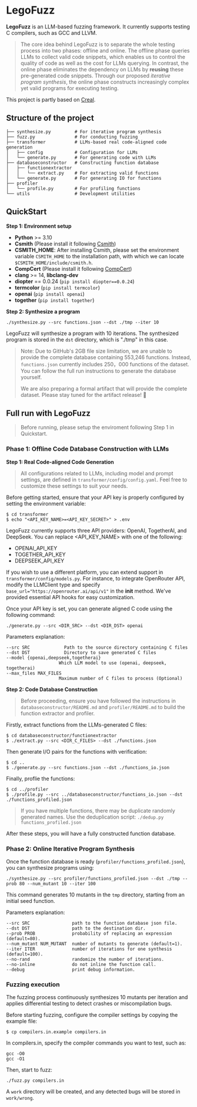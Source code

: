 # LegoFuzz

**LegoFuzz** is an LLM-based fuzzing framework. It currently supports testing C compilers, such as GCC and LLVM. 

> The core idea behind LegoFuzz is to separate the whole testing process into two phases: offline and online. The offline phase queries LLMs to collect valid code snippets, which enables us to control the quality of code as well as the cost for LLMs querying. In contrast, the online phase eliminates the dependency on LLMs by **reusing** these pre-generated code snippets. Through our proposed *iterative program synthesis*, the online phase constructs increasingly complex yet valid programs for executing testing. 

This project is partly based on [Creal](https://github.com/UniCodeSphere/Creal). 

## Structure of the project

```
├── synthesize.py         # For iterative program synthesis
├── fuzz.py               # For conducting fuzzing
├── transformer           # LLMs-based real code-aligned code generation
│   ├── config            # Configuration for LLMs
│   └── generate.py       # For generating code with LLMs
├── databaseconstructor   # Constructing function database
│   ├── functionextractor  
│   │   └── extract.py    # For extracting valid functions
│   └── generate.py       # For generating IO for functions
├── profiler              
│   └── profile.py        # For profiling functions
└── utils                 # Development utilities
```

## QuickStart

**Step 1: Environment setup**

- **Python** >= 3.10
- **Csmith** (Please install it following [Csmith](https://github.com/csmith-project/csmith))
- **CSMITH_HOME**: After installing Csmith, please set the environment variable `CSMITH_HOME` to the installation path, with which we can locate `$CSMITH_HOME/include/csmith.h`.
- **CompCert** (Please install it following [CompCert](https://compcert.org/man/manual002.html#install))
- **clang** >= 14, **libclang-dev**
- **diopter** == 0.0.24 (`pip install diopter==0.0.24`)
- **termcolor** (`pip install termcolor`)
- **openai** (`pip install openai`)
- **together** (`pip install together`)

**Step 2: Synthesize a program**

```shell
./synthesize.py --src functions.json --dst ./tmp --iter 10
```

LegoFuzz will synthesize a program with 10 iterations. The synthesized program is stored in the `dst` directory, which is "./tmp" in this case. 

> Note: Due to GitHub's 2GB file size limitation, we are unable to provide the complete database containing 553,246 functions. Instead, `functions.json` currently includes 250，000 functions of the dataset. You can follow the full run instructions to generate the database yourself. 
>
> We are also preparing a formal artifact that will provide the complete dataset. Please stay tuned for the artifact release! 🚀

## Full run with LegoFuzz

> Before running, please setup the enviroment following Step 1 in Quickstart.

### Phase 1: Offline Code Database Construction with LLMs

**Step 1: Real Code-aligned Code Generation**

> All configurations related to LLMs, including model and prompt settings, are defined in `transformer/config/config.yaml`. Feel free to customize these settings to suit your needs.

Before getting started, ensure that your API key is properly configured by setting the environment variable:

```shell
$ cd transformer
$ echo "<API_KEY_NAME>=<API_KEY_SECRET>" > .env
```

LegoFuzz currently supports three API providers: OpenAI, TogetherAI, and DeepSeek. You can replace <API_KEY_NAME> with one of the following:

- OPENAI_API_KEY
- TOGETHER_API_KEY
- DEEPSEEK_API_KEY

If you wish to use a different platform, you can extend support in `transformer/config/models.py`. For instance, to integrate OpenRouter API, modify the LLMClient type and specify `base_url="https://openrouter.ai/api/v1"` in the __init__ method. We've provided essential API hooks for easy customization.

Once your API key is set, you can generate aligned C code using the following command:

```shell
./generate.py --src <DIR_SRC> --dst <DIR_DST> openai 
```

Parameters explanation:

```shell
--src SRC             Path to the source directory containing C files
--dst DST             Directory to save generated C files
--model {openai,deepseek,togetherai}
                    Which LLM model to use (openai, deepseek, togetherai)
--max_files MAX_FILES 
                    Maximum number of C files to process (Optional)
```

**Step 2: Code Database Construction**

> Before proceeding, ensure you have followed the instructions in `databaseconstructor/README.md` and `profiler/README.md` to build the function extractor and profiler.

Firstly, extract functions from the LLMs-generated C files:

```shell
$ cd databaseconstructor/functionextractor
$ ./extract.py --src <DIR_C_FILES> --dst ./functions.json
```

Then generate I/O pairs for the functions with verification:

```shell
$ cd ..
$ ./generate.py --src functions.json --dst ./functions_io.json
```

Finally, proflie the functions:

```shell
$ cd ../profiler
$ ./profile.py --src ../databaseconstructor/functions_io.json --dst ./functions_profiled.json
```

> If you have multiple functions, there may be duplicate randomly generated names. Use the deduplication script: `./dedup.py functions_profiled.json`

After these steps, you will have a fully constructed function database.

### Phase 2: Online Iterative Program Synthesis

Once the function database is ready (`profiler/functions_profiled.json`), you can synthesize programs using:

```shell
./synthesize.py --src profiler/functions_profiled.json --dst ./tmp --prob 80 --num_mutant 10 --iter 100
```

This command generates 10 mutants in the `tmp` directory, starting from an initial seed function.

Parameters explanation:

```shell
--src SRC                path to the function database json file.
--dst DST                path to the destination dir.
--prob PROB              probability of replacing an expression (default=80). 
--num_mutant NUM_MUTANT  number of mutants to generate (default=1).
--iter ITER              number of iterations for one synthesis (default=100).
--no-rand                randomize the number of iterations.
--no-inline              do not inline the function call.
--debug                  print debug information.
```

### Fuzzing execution

The fuzzing process continuously synthesizes 10 mutants per iteration and applies differential testing to detect crashes or miscompilation bugs. 

Before starting fuzzing, configure the compiler settings by copying the example file:

```shell
$ cp compilers.in.example compilers.in
```

In compilers.in, specify the compiler commands you want to test, such as:

```
gcc -O0
gcc -O1
```

Then, start to fuzz:

```shell
./fuzz.py compilers.in
```

A `work` directory will be created, and any detected bugs will be stored in `work/wrong`.
